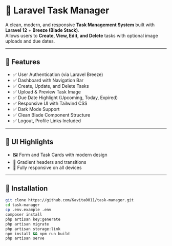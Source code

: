 # 📝 Laravel Task Manager

A clean, modern, and responsive **Task Management System** built with **Laravel 12** + **Breeze (Blade Stack)**.  
Allows users to **Create, View, Edit, and Delete** tasks with optional image uploads and due dates.

---

## 🔧 Features

- ✅ User Authentication (via Laravel Breeze)
- ✅ Dashboard with Navigation Bar
- ✅ Create, Update, and Delete Tasks
- ✅ Upload & Preview Task Image
- ✅ Due Date Highlight (Upcoming, Today, Expired)
- ✅ Responsive UI with Tailwind CSS
- ✅ Dark Mode Support
- ✅ Clean Blade Component Structure
- ✅ Logout, Profile Links Included

---

## 📸 UI Highlights

- 🖼️ Form and Task Cards with modern design
- 🌈 Gradient headers and transitions
- 📱 Fully responsive on all devices

---

## 🚀 Installation

```bash
git clone https://github.com/Kavita0011/task-manager.git
cd task-manager
cp .env.example .env
composer install
php artisan key:generate
php artisan migrate
php artisan storage:link
npm install && npm run build
php artisan serve
